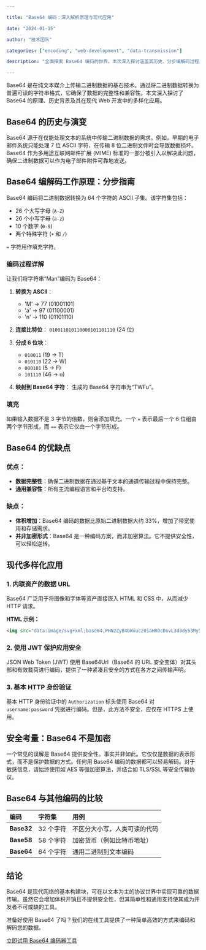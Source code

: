 ```yaml
---

title: "Base64 编码：深入解析原理与现代应用"

date: "2024-01-15"

author: "技术团队"

categories: ["encoding", "web-development", "data-transmission"]

description: "全面探索 Base64 编码的世界。本次深入探讨涵盖其历史、分步编解码过程、优缺点以及在 JWT 和 SVG 等现代技术中的应用。是开发者必备的读物。"

---
```


Base64 是在纯文本媒介上传输二进制数据的基石技术。通过将二进制数据转换为普遍可读的字符串格式，它确保了数据的完整性和兼容性。本文深入探讨了 Base64 的原理、历史背景及其在现代 Web 开发中的多样化应用。

## Base64 的历史与演变

Base64 源于在仅能处理文本的系统中传输二进制数据的需求。例如，早期的电子邮件系统只能处理 7 位 ASCII 字符，在传输 8 位二进制文件时会导致数据损坏。Base64 作为多用途互联网邮件扩展 (MIME) 标准的一部分被引入以解决此问题，确保二进制数据可以作为电子邮件附件可靠地发送。

## Base64 编解码工作原理：分步指南

Base64 编码将二进制数据转换为 64 个字符的 ASCII 子集。该字符集包括：

- 26 个大写字母 (`A-Z`)
- 26 个小写字母 (`a-z`)
- 10 个数字 (`0-9`)
- 两个特殊字符 (`+` 和 `/`)

`=` 字符用作填充字符。

### 编码过程详解

让我们将字符串“Man”编码为 Base64：

1.  **转换为 ASCII**：
    -   'M' -> 77 (01001101)
    -   'a' -> 97 (01100001)
    -   'n' -> 110 (01101110)

2.  **连接比特位**：
    `010011010110000101101110` (24 位)

3.  **分成 6 位块**：
    -   `010011` (19 -> T)
    -   `010110` (22 -> W)
    -   `000101` (5 -> F)
    -   `101110` (46 -> u)

4.  **映射到 Base64 字符**：
    生成的 Base64 字符串为“TWFu”。

### 填充

如果输入数据不是 3 字节的倍数，则会添加填充。一个 `=` 表示最后一个 6 位组由两个字节形成，而 `==` 表示它仅由一个字节形成。

## Base64 的优缺点

### 优点：

-   **数据完整性**：确保二进制数据在通过基于文本的通道传输过程中保持完整。
-   **通用兼容性**：所有主流编程语言和平台均支持。

### 缺点：

-   **体积增加**：Base64 编码的数据比原始二进制数据大约 33%，增加了带宽使用和存储需求。
-   **并非加密形式**：Base64 是一种编码方案，而非加密算法。它不提供安全性，可以轻松逆转。

## 现代多样化应用

### 1. 内联资产的数据 URL

Base64 广泛用于将图像和字体等资产直接嵌入 HTML 和 CSS 中，从而减少 HTTP 请求。

**HTML 示例：**

```html
<img src="data:image/svg+xml;base64,PHN2ZyB4bWxucz0iaHR0cDovL3d3dy53My5vcmcvMjAwMC9zdmciIHdpZHRoPSIxMDAiIGhlaWdodD0iMTAwIj48Y2lyY2xlIGN4PSI1MCIgY3k9IjUwIiByPSI0MCIgc3Ryb2tlPSJibGFjayIgc3Ryb2tlLXdpZHRoPSIzIiBmaWxsPSJyZWQiLz48L3N2Zz4=" alt="红色圆形 SVG" />
```

### 2. 使用 JWT 保护应用安全

JSON Web Token (JWT) 使用 Base64Url（Base64 的 URL 安全变体）对其头部和有效载荷进行编码，提供了一种紧凑且安全的方式在各方之间传输声明。

### 3. 基本 HTTP 身份验证

基本 HTTP 身份验证中的 `Authorization` 标头使用 Base64 对 `username:password` 凭据进行编码。但是，此方法不安全，应仅在 HTTPS 上使用。

## 安全考量：Base64 不是加密

一个常见的误解是 Base64 提供安全性。事实并非如此。它仅仅是数据的表示形式，而不是保护数据的方式。任何用 Base64 编码的数据都可以轻易解码。对于敏感信息，请始终使用如 AES 等强加密算法，并结合如 TLS/SSL 等安全传输协议。

## Base64 与其他编码的比较

| 编码 | 字符集 | 用例 |
| :--- | :--- | :--- |
| **Base32** | 32 个字符 | 不区分大小写，人类可读的代码 |
| **Base58** | 58 个字符 | 加密货币（例如比特币地址） |
| **Base64** | 64 个字符 | 通用二进制到文本编码 |

## 结论

Base64 是现代网络的基本构建块，可在以文本为主的协议世界中实现可靠的数据传输。虽然它会增加体积开销且不提供安全性，但其简单性和通用支持使其成为开发者不可或缺的工具。

准备好使用 Base64 了吗？我们的在线工具提供了一种简单高效的方式来编码和解码您的数据。

[立即试用 Base64 编码器工具](https://qubittool.com/zh/tools/base64-encoder)